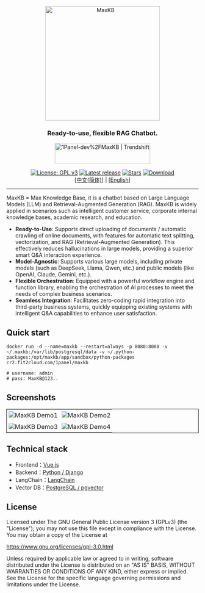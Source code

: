 <p align="center"><img src= "https://github.com/1Panel-dev/maxkb/assets/52996290/c0694996-0eed-40d8-b369-322bf2a380bf" alt="MaxKB" width="300" /></p>
<h3 align="center">Ready-to-use, flexible RAG Chatbot.</h3>
<p align="center"><a href="https://trendshift.io/repositories/9113" target="_blank"><img src="https://trendshift.io/api/badge/repositories/9113" alt="1Panel-dev%2FMaxKB | Trendshift" style="width: 250px; height: 55px;" width="250" height="55"/></a></p>
<p align="center">
  <a href="https://www.gnu.org/licenses/gpl-3.0.html#license-text"><img src="https://img.shields.io/github/license/1Panel-dev/maxkb?color=%231890FF" alt="License: GPL v3"></a>
  <a href="https://github.com/1Panel-dev/maxkb/releases/latest"><img src="https://img.shields.io/github/v/release/1Panel-dev/maxkb" alt="Latest release"></a>
  <a href="https://github.com/1Panel-dev/maxkb"><img src="https://img.shields.io/github/stars/1Panel-dev/maxkb?color=%231890FF&style=flat-square" alt="Stars"></a>    
  <a href="https://hub.docker.com/r/1panel/maxkb"><img src="https://img.shields.io/docker/pulls/1panel/maxkb?label=downloads" alt="Download"></a><br/>
 [<a href="/README_CN.md">中文(简体)</a>] | [<a href="/README.md">English</a>] 
</p>
<hr/>

MaxKB = Max Knowledge Base, it is a chatbot based on Large Language Models (LLM) and Retrieval-Augmented Generation (RAG). MaxKB is widely applied in scenarios such as intelligent customer service, corporate internal knowledge bases, academic research, and education.

- **Ready-to-Use**: Supports direct uploading of documents / automatic crawling of online documents, with features for automatic text splitting, vectorization, and RAG (Retrieval-Augmented Generation). This effectively reduces hallucinations in large models, providing a superior smart Q&A interaction experience.
- **Model-Agnostic**: Supports various large models, including private models (such as DeepSeek, Llama, Qwen, etc.) and public models (like OpenAI, Claude, Gemini, etc.).
- **Flexible Orchestration**: Equipped with a powerful workflow engine and function library, enabling the orchestration of AI processes to meet the needs of complex business scenarios. 
- **Seamless Integration**: Facilitates zero-coding rapid integration into third-party business systems, quickly equipping existing systems with intelligent Q&A capabilities to enhance user satisfaction.

## Quick start

```
docker run -d --name=maxkb --restart=always -p 8080:8080 -v ~/.maxkb:/var/lib/postgresql/data -v ~/.python-packages:/opt/maxkb/app/sandbox/python-packages cr2.fit2cloud.com/1panel/maxkb

# username: admin
# pass: MaxKB@123..
```

## Screenshots

<table style="border-collapse: collapse; border: 1px solid black;">
  <tr>
    <td style="padding: 5px;background-color:#fff;"><img src= "https://github.com/1Panel-dev/MaxKB/assets/52996290/d87395fa-a8d7-401c-82bf-c6e475d10ae9" alt="MaxKB Demo1"   /></td>
    <td style="padding: 5px;background-color:#fff;"><img src= "https://github.com/1Panel-dev/MaxKB/assets/52996290/47c35ee4-3a3b-4bd4-9f4f-ee20788b2b9a" alt="MaxKB Demo2"   /></td>
  </tr>
  <tr>
    <td style="padding: 5px;background-color:#fff;"><img src= "https://github.com/1Panel-dev/MaxKB/assets/52996290/1c0c5e32-6194-47f9-bc32-487996349d9c" alt="MaxKB Demo3"   /></td>
    <td style="padding: 5px;background-color:#fff;"><img src= "https://github.com/1Panel-dev/MaxKB/assets/52996290/f32f5fe9-a769-488c-ae0e-783bc2b89b3e" alt="MaxKB Demo4"   /></td>
  </tr>
</table>

## Technical stack

- Frontend：[Vue.js](https://vuejs.org/)
- Backend：[Python / Django](https://www.djangoproject.com/)
- LangChain：[LangChain](https://www.langchain.com/)
- Vector DB：[PostgreSQL / pgvector](https://www.postgresql.org/)

## License

Licensed under The GNU General Public License version 3 (GPLv3)  (the "License"); you may not use this file except in compliance with the License. You may obtain a copy of the License at

<https://www.gnu.org/licenses/gpl-3.0.html>

Unless required by applicable law or agreed to in writing, software distributed under the License is distributed on an "AS IS" BASIS, WITHOUT WARRANTIES OR CONDITIONS OF ANY KIND, either express or implied. See the License for the specific language governing permissions and limitations under the License.

